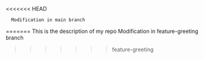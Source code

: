 <<<<<<< HEAD

      Modification in main branch 
=======
 This is the description of my repo                                              Modification in feature-greeting branch 
>>>>>>> feature-greeting
